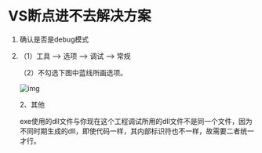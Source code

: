 # VS断点进不去解决方案

1. 确认是否是debug模式

2. （1）工具 --> 选项 --> 调试 --> 常规

   （2）不勾选下图中蓝线所画选项。

   ![img](https://img-blog.csdnimg.cn/20181115090512893.png?x-oss-process=image/watermark,type_ZmFuZ3poZW5naGVpdGk,shadow_10,text_aHR0cHM6Ly9ibG9nLmNzZG4ubmV0L2l0d29ybGQxMjM=,size_16,color_FFFFFF,t_70)

   2、其他

   exe使用的dll文件与你现在这个工程调试所用的dll文件不是同一个文件，因为不同时期生成的dll，即使代码一样，其内部标识符也不一样，故需要二者统一才行。